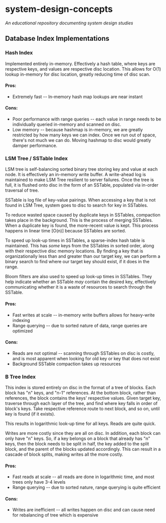 # system-design-concepts
_An educational repository documenting system design studies_


## Database Index Implementations

### Hash Index
Implemented entirely in-memory. Effectively a hash table, where keys are respective keys, and values are respective disc location. This allows for O(1) lookup in-memory for disc location, greatly reducing time of disc scan.

#### Pros: 
* Extremely fast -- In-memory hash map lookups are near instant

#### Cons:
* Poor performance with range queries -- each value in range needs to be individually queried in-memory and scanned on disc.
* Low memory -- because hashmap is in-memory, we are greatly restricted by how many keys we can index. Once we run out of space, there's not much we can do. Moving hashmap to disc would greatly damper performance.

### LSM Tree / SSTable Index
LSM tree is self-balancing sorted binary tree storing key and value at each node. It is effectively an in-memory write buffer. A write-ahead log is maintained to make LSM Tree resilient to server failures. Once the tree is full, it is flushed onto disc in the form of an SSTable, populated via in-order traversal of tree.

SSTable is log file of key-value pairings. When accessing a key that is not found in LSM Tree, system goes to disc to search for key in SSTables.

To reduce wasted space caused by duplicate keys in SSTables, compaction takes place in the background. This is the process of merging SSTables. When a duplicate key is found, the more-recent value is kept. This process happens in linear time [O(n)] because SSTables are sorted.

To speed up look-up times in SSTables, a sparse-index hash table is maintained. This has _some_ keys from the SSTables in sorted order, along with their respective disc memory locations. By finding a key that is organizationally less than and greater than our target key, we can perform a binary search to find where our target key should exist, if it does in the range.

Bloom filters are also used to speed up look-up times in SSTables. They help indicate whether an SSTable _may_ contain the desired key, effectively communicating whether it is a waste of resources to search through the SSTable.

#### Pros:
* Fast writes at scale -- in-memory write buffers allows for heavy-write indexing
* Range querying -- due to sorted nature of data, range queries are optimized

#### Cons:
* Reads are not optimal -- scanning through SSTables on disc is costly, and is most apparent when looking for old key or key that does not exist
* Background SSTable compaction takes up resources

### B Tree Index
This index is stored entirely on disc in the format of a tree of blocks. Each block has "n" keys, and "n-1" references. At the bottom block, rather than references, the block contains the keys' respective values. Given target key, traverse through each layer of the tree, and find where key falls in order of block's keys. Take respective reference route to next block, and so on, until key is found (if it exists).

This results in logarithmic look-up time for all keys. Reads are quite quick.

Writes are more costly since they are all on disc. In addition, each block can only have "n" keys. So, if a key belongs on a block that already has "n" keys, then the block needs to be split in half, the key added to the split block, and the parent of the blocks updated accordingly. This can result in a cascade of block splits, making writes all the more costly.

#### Pros:
* Fast reads at scale -- all reads are done in logarithmic time, and most trees only have 3-4 levels
* Range querying -- due to sorted nature, range querying is quite efficient

#### Cons:
* Writes are inefficient -- all writes happen on disc and can cause need for rebalancing of tree which is expensive
